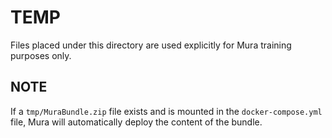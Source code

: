 # TEMP
Files placed under this directory are used explicitly for Mura training purposes only.

## NOTE
If a `tmp/MuraBundle.zip` file exists and is mounted in the `docker-compose.yml` file, Mura will automatically deploy the content of the bundle.